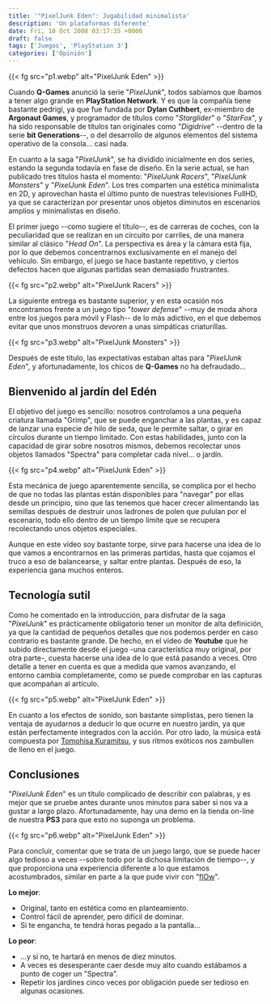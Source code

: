 ```yaml
---
title: '"PixelJunk Eden": Jugabilidad minimalista'
description: 'Un plataformas diferente'
date: Fri, 10 Oct 2008 03:17:35 +0000
draft: false
tags: ['Juegos', 'PlayStation 3']
categories: ['Opinión']
---
```


{{< fg src="p1.webp" alt="PixelJunk Eden" >}}

Cuando **Q-Games** anunció la serie "_PixelJunk_", todos sabíamos que íbamos a tener algo grande en **PlayStation Network**. Y es que la compañía tiene bastante pedrigí, ya que fue fundada por **Dylan Cuthbert**, ex-miembro de **Argonaut Games**, y programador de títulos como "_Starglider_" o "_StarFox_", y ha sido responsable de títulos tan originales como "_Digidrive_" --dentro de la serie **bit Generations**--, o del desarrollo de algunos elementos del sistema operativo de la consola... casi nada.

En cuanto a la saga "_PixelJunk_", se ha dividido inicialmente en dos series, estando la segunda todavía en fase de diseño. En la serie actual, se han publicado tres títulos hasta el momento: "_PixelJunk Racers_", "_PixelJunk Monsters_" y "_PixelJunk Eden_". Los tres comparten una estética minimalista en 2D, y aprovechan hasta el último punto de nuestras televisiones FullHD, ya que se caracterizan por presentar unos objetos diminutos en escenarios amplios y minimalistas en diseño.

El primer juego --como sugiere el título--, es de carreras de coches, con la peculiaridad que se realizan en un circuito por carriles, de una manera similar al clásico "_Head On_". La perspectiva es área y la cámara está fija, por lo que debemos concentrarnos exclusivamente en el manejo del vehículo. Sin embargo, el juego se hace bastante repetitivo, y ciertos defectos hacen que algunas partidas sean demasiado frustrantes.

{{< fg src="p2.webp" alt="PixelJunk Racers" >}}

La siguiente entrega es bastante superior, y en esta ocasión nos encontramos frente a un juego tipo "_tower defense_" --muy de moda ahora entre los juegos para móvil y Flash-- de lo más adictivo, en el que debemos evitar que unos monstruos devoren a unas simpáticas criaturillas.

{{< fg src="p3.webp" alt="PixelJunk Monsters" >}}

Después de este título, las expectativas estaban altas para "_PixelJunk Eden_", y afortunadamente, los chicos de **Q-Games** no ha defraudado...

## Bienvenido al jardín del Edén

El objetivo del juego es sencillo: nosotros controlamos a una pequeña criatura llamada "Grimp", que se puede enganchar a las plantas, y es capaz de lanzar una especie de hilo de seda, que le permite saltar, o girar en círculos durante un tiempo limitado. Con estas habilidades, junto con la capacidad de girar sobre nosotros mismos, debemos recolectar unos objetos llamados "Spectra" para completar cada nivel... o jardín.

{{< fg src="p4.webp" alt="PixelJunk Eden" >}}

Esta mecánica de juego aparentemente sencilla, se complica por el hecho de que no todas las plantas están disponibles para "navegar" por ellas desde un principio, sino que las tenemos que hacer crecer alimentando las semillas después de destruir unos ladrones de polen que pululan por el escenario, todo ello dentro de un tiempo límite que se recupera recolectando unos objetos especiales.

Aunque en este vídeo soy bastante torpe, sirve para hacerse una idea de lo que vamos a encontrarnos en las primeras partidas, hasta que cojamos el truco a eso de balancearse, y saltar entre plantas. Después de eso, la experiencia gana muchos enteros.

## Tecnología sutil

Como he comentado en la introducción, para disfrutar de la saga "_PixelJunk_" es prácticamente obligatorio tener un monitor de alta definición, ya que la cantidad de pequeños detalles que nos podemos perder en caso contrario es bastante grande. De hecho, en el vídeo de **Youtube** que he subido directamente desde el juego -una característica muy original, por otra parte-, cuesta hacerse una idea de lo que está pasando a veces. Otro detalle a tener en cuenta es que a medida que vamos avanzando, el entorno cambia completamente, como se puede comprobar en las capturas que acompañan al artículo.

{{< fg src="p5.webp" alt="PixelJunk Eden" >}}

En cuanto a los efectos de sonido, son bastante simplistas, pero tienen la ventaja de ayudarnos a deducir lo que ocurre en nuestro jardín, ya que están perfectamente integrados con la acción. Por otro lado, la música está compuesta por [Tomohisa Kuramitsu](http://baiyon.com/), y sus ritmos exóticos nos zambullen de lleno en el juego.

## Conclusiones

"_PixelJunk Eden_" es un título complicado de describir con palabras, y es mejor que se pruebe antes durante unos minutos para saber si nos va a gustar a largo plazo. Afortunadamente, hay una demo en la tienda on-line de nuestra **PS3** para que esto no suponga un problema.

{{< fg src="p6.webp" alt="PixelJunk Eden" >}}

Para concluir, comentar que se trata de un juego largo, que se puede hacer algo tedioso a veces --sobre todo por la dichosa limitación de tiempo--, y que proporciona una experiencia diferente a lo que estamos acostumbrados, similar en parte a la que pude vivir con "[flOw](/flow-un-juego-diferente/)".

**Lo mejor**:

*   Original, tanto en estética como en planteamiento.
*   Control fácil de aprender, pero difícil de dominar.
*   Si te engancha, te tendrá horas pegado a la pantalla...

**Lo peor**:

*   ...y si no, te hartará en menos de diez minutos.
*   A veces es desesperante caer desde muy alto cuando estábamos a punto de coger un "Spectra".
*   Repetir los jardines cinco veces por obligación puede ser tedioso en algunas ocasiones.